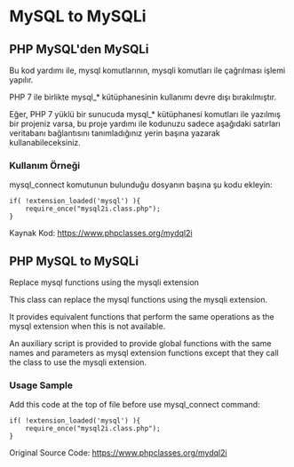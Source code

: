 
# MySQL to MySQLi

## PHP MySQL'den MySQLi

Bu kod yardımı ile, mysql komutlarının, mysqli komutları ile çağrılması işlemi yapılır.

PHP 7 ile birlikte mysql_* kütüphanesinin kullanımı devre dışı bırakılmıştır.

Eğer, PHP 7 yüklü bir sunucuda mysql_* kütüphanesi komutları ile yazılmış bir projeniz varsa, bu proje yardımı ile kodunuzu sadece aşağıdaki satırları veritabanı bağlantısını tanımladığınız yerin başına yazarak kullanabileceksiniz.

### Kullanım Örneği

mysql_connect komutunun bulunduğu dosyanın başına şu kodu ekleyin:

```
if( !extension_loaded('mysql') ){
    require_once("mysql2i.class.php");
}
```

Kaynak Kod: https://www.phpclasses.org/mydql2i



## PHP MySQL to MySQLi

Replace mysql functions using the mysqli extension

This class can replace the mysql functions using the mysqli extension.

It provides equivalent functions that perform the same operations as the mysql extension when this is not available.

An auxiliary script is provided to provide global functions with the same names and parameters as mysql extension functions except that they call the class to use the mysqli extension.


### Usage Sample

Add this code at the top of file before use mysql_connect command:

```
if( !extension_loaded('mysql') ){
    require_once("mysql2i.class.php");
}
```

Original Source Code: https://www.phpclasses.org/mydql2i
